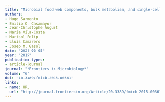 ```yaml
---
title: "Microbial food web components, bulk metabolism, and single-cell physiology of piconeuston in surface microlayers of high-altitude lakes"
authors:
- Hugo Sarmento
- Emilio O. Casamayor
- Jean-Christophe Auguet
- Maria Vila-Costa
- Marisol Felip
- Lluís Camarero
- Josep M. Gasol
date: "2024-08-05"
year: "2015"
publication-types:
- article-journal
journal: "*Frontiers in Microbiology*"
volume: "6"
doi: "10.3389/fmicb.2015.00361"
links:
- name: URL
  url: "http://journal.frontiersin.org/Article/10.3389/fmicb.2015.00361/abstract"
---
```

